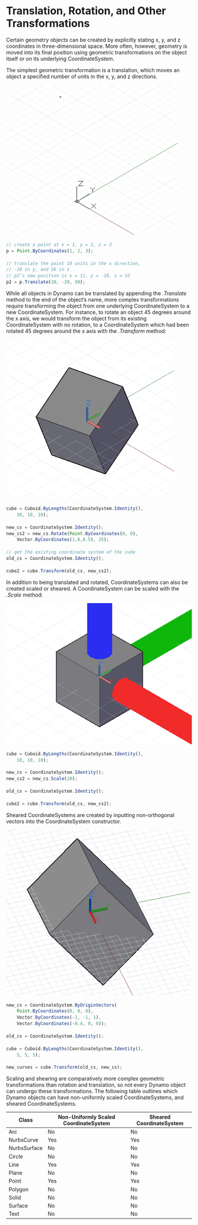 # Translation, Rotation, and Other Transformations

Certain geometry objects can be created by explicitly stating x, y, and z coordinates in three-dimensional space. More often, however, geometry is moved into its final position using geometric transformations on the object itself or on its underlying CoordinateSystem.

The simplest geometric transformation is a translation, which moves an object a specified number of units in the x, y, and z directions.

![](images/12-5/Transformations_01.png)

```js
// create a point at x = 1, y = 2, z = 3
p = Point.ByCoordinates(1, 2, 3);

// translate the point 10 units in the x direction,
// -20 in y, and 50 in z
// p2’s new position is x = 11, y = -18, z = 53
p2 = p.Translate(10, -20, 50);
```

While all objects in Dynamo can be translated by appending the *.Translate* method to the end of the object’s name, more complex transformations require transforming the object from one underlying CoordinateSystem to a new CoordinateSystem. For instance, to rotate an object 45 degrees around the x axis, we would transform the object from its existing CoordinateSystem with no rotation, to a CoordinateSystem which had been rotated 45 degrees around the x axis with the *.Transform* method:

![](images/12-5/Transformations_02.png)

```js
cube = Cuboid.ByLengths(CoordinateSystem.Identity(),
    10, 10, 10);

new_cs = CoordinateSystem.Identity();
new_cs2 = new_cs.Rotate(Point.ByCoordinates(0, 0),
    Vector.ByCoordinates(1,0,0.5), 25);

// get the existing coordinate system of the cube
old_cs = CoordinateSystem.Identity();

cube2 = cube.Transform(old_cs, new_cs2);
```

In addition to being translated and rotated, CoordinateSystems can also be created scaled or sheared. A CoordinateSystem can be scaled with the *.Scale* method:

![](images/12-5/Transformations_03.png)

```js
cube = Cuboid.ByLengths(CoordinateSystem.Identity(),
    10, 10, 10);

new_cs = CoordinateSystem.Identity();
new_cs2 = new_cs.Scale(20);

old_cs = CoordinateSystem.Identity();

cube2 = cube.Transform(old_cs, new_cs2);
```

Sheared CoordinateSystems are created by inputting non-orthogonal vectors into the CoordinateSystem constructor. 

![](images/12-5/Transformations_04.png)

```js
new_cs = CoordinateSystem.ByOriginVectors(
    Point.ByCoordinates(0, 0, 0),
	Vector.ByCoordinates(-1, -1, 1),
	Vector.ByCoordinates(-0.4, 0, 0));

old_cs = CoordinateSystem.Identity();

cube = Cuboid.ByLengths(CoordinateSystem.Identity(), 
    5, 5, 5);

new_curves = cube.Transform(old_cs, new_cs);
```

Scaling and shearing are comparatively more complex geometric transformations than rotation and translation, so not every Dynamo object can undergo these transformations. The following table outlines which Dynamo objects can have non-uniformly scaled CoordinateSystems, and sheared CoordinateSystems.

| Class        | Non-Uniformly Scaled CoordinateSystem | Sheared CoordinateSystem |
|--------------|---------------------------------------|--------------------------|
| Arc          | No                                    | No                       |
| NurbsCurve   | Yes                                   | Yes                      |
| NurbsSurface | No                                    | No                       |
| Circle       | No                                    | No                       |
| Line         | Yes                                   | Yes                      |
| Plane        | No                                    | No                       |
| Point        | Yes                                   | Yes                      |
| Polygon      | No                                    | No                       |
| Solid        | No                                    | No                       |
| Surface      | No                                    | No                       |
| Text         | No                                    | No                       |